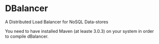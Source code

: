 DBalancer
=========

A Distributed Load Balancer for NoSQL Data-stores

You need to have installed Maven (at leaste 3.0.3) on your system in order to compile dBalancer.
